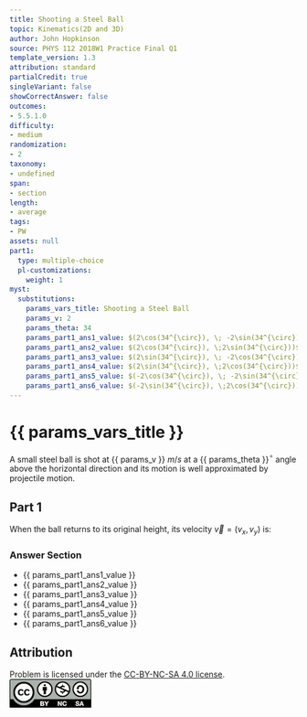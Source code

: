 ```yaml
---
title: Shooting a Steel Ball
topic: Kinematics(2D and 3D)
author: John Hopkinson
source: PHYS 112 2018W1 Practice Final Q1
template_version: 1.3
attribution: standard
partialCredit: true
singleVariant: false
showCorrectAnswer: false
outcomes:
- 5.5.1.0
difficulty:
- medium
randomization:
- 2
taxonomy:
- undefined
span:
- section
length:
- average
tags:
- PW
assets: null
part1:
  type: multiple-choice
  pl-customizations:
    weight: 1
myst:
  substitutions:
    params_vars_title: Shooting a Steel Ball
    params_v: 2
    params_theta: 34
    params_part1_ans1_value: $(2\cos(34^{\circ}), \; -2\sin(34^{\circ}))$
    params_part1_ans2_value: $(2\cos(34^{\circ}), \;2\sin(34^{\circ}))$
    params_part1_ans3_value: $(2\sin(34^{\circ}), \; -2\cos(34^{\circ}))$
    params_part1_ans4_value: $(2\sin(34^{\circ}), \;2\cos(34^{\circ}))$
    params_part1_ans5_value: $(-2\cos(34^{\circ}), \; -2\sin(34^{\circ}))$
    params_part1_ans6_value: $(-2\sin(34^{\circ}), \;2\cos(34^{\circ}))$
---
```

# {{ params_vars_title }}
A small steel ball is shot at {{ params_v }} $m/s$ at a {{ params_theta }}$^{\circ}$ angle above the horizontal direction and its motion is well approximated by projectile motion.

## Part 1

When the ball returns to its original height, its velocity $\overrightarrow{v} = (v_x, v_y)$ is:

### Answer Section

- {{ params_part1_ans1_value }}
- {{ params_part1_ans2_value }}
- {{ params_part1_ans3_value }}
- {{ params_part1_ans4_value }}
- {{ params_part1_ans5_value }}
- {{ params_part1_ans6_value }}

## Attribution

Problem is licensed under the [CC-BY-NC-SA 4.0 license](https://creativecommons.org/licenses/by-nc-sa/4.0/).<br> ![The Creative Commons 4.0 license requiring attribution-BY, non-commercial-NC, and share-alike-SA license.](https://raw.githubusercontent.com/firasm/bits/master/by-nc-sa.png)